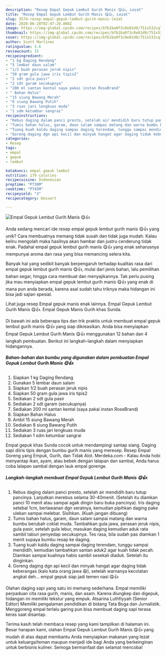 ```yaml
---
description: "Resep Empal Gepuk Lembut Gurih Manis 😋👍, Lezat"
title: "Resep Empal Gepuk Lembut Gurih Manis 😋👍, Lezat"
slug: 3574-resep-empal-gepuk-lembut-gurih-manis-lezat
date: 2020-06-28T02:47:29.808Z
image: https://img-global.cpcdn.com/recipes/bfb1ba0f3c0e81d9/751x532cq70/empal-gepuk-lembut-gurih-manis-😋👍-foto-resep-utama.jpg
thumbnail: https://img-global.cpcdn.com/recipes/bfb1ba0f3c0e81d9/751x532cq70/empal-gepuk-lembut-gurih-manis-😋👍-foto-resep-utama.jpg
cover: https://img-global.cpcdn.com/recipes/bfb1ba0f3c0e81d9/751x532cq70/empal-gepuk-lembut-gurih-manis-😋👍-foto-resep-utama.jpg
author: Scott Martinez
ratingvalue: 3.6
reviewcount: 15
recipeingredient:
- "1 kg Daging Rendang"
- "5 lembar daun salam"
- "1/2 buah perasan jeruk nipis"
- "50 gram gula jawa iris tipis2"
- "2 sdt gula pasir"
- "2 sdt garam secukupnya"
- "200 ml santan kental saya pakai instan RoseBrand"
- " Bahan Halus"
- "15 siung Bawang Merah"
- "8 siung Bawang Putih"
- "3 ruas jari lengkuas muda"
- "1 sdm ketumbar sangrai"
recipeinstructions:
- "Rebus daging dalam panci presto, setelah air mendidih baru tutup pancinya. Lanjutkan merebus selama 30-40menit. (Setelah itu diamkan panci 10 menit atau sampai agak dingin baru buka pancinya). Iris daging setebal 1cm, berlawanan dgn seratnya, kemudian pipihkan daging pake ulekan sampai melebar. Sisihkan. (Kuah jangan dibuang)"
- "Tumis bahan halus, garam, daun salam sampai matang dan warna bumbu berubah coklat muda. Tambahkan gula jawa, perasan jeruk nipis, gula pasir, setelah gula lebur, masukan daging kemudian aduk rata sambil taburi penyedap secukupnya. Tes rasa, bila sudah pas diamkan 1 menit supaya bumbu resap ke daging."
- "Tuang kuah kaldu daging sampai daging terendam, tunggu sampai mendidih, kemudian tambahkan santan aduk2 agar kuah tidak pecah. Diamkan sampai kuahnya habis sambil sesekali diaduk. Setelah itu dinginkan."
- "Goreng daging dgn api kecil dan minyak hangat agar daging tidak keberangas (kalo kata orang jawa 😆), setelah warnanya kecolatan angkat deh... empal gepuk siap jadi temen nasi 😋👍"
categories:
- Resep
tags:
- empal
- gepuk
- lembut

katakunci: empal gepuk lembut 
nutrition: 179 calories
recipecuisine: Indonesian
preptime: "PT30M"
cooktime: "PT45M"
recipeyield: "3"
recipecategory: Dessert

---
```



![Empal Gepuk Lembut Gurih Manis 😋👍](https://img-global.cpcdn.com/recipes/bfb1ba0f3c0e81d9/751x532cq70/empal-gepuk-lembut-gurih-manis-😋👍-foto-resep-utama.jpg)

Anda sedang mencari ide resep empal gepuk lembut gurih manis 😋👍 yang unik? Cara membuatnya memang tidak susah dan tidak juga mudah. Kalau keliru mengolah maka hasilnya akan hambar dan justru cenderung tidak enak. Padahal empal gepuk lembut gurih manis 😋👍 yang enak seharusnya mempunyai aroma dan rasa yang bisa memancing selera kita.

Banyak hal yang sedikit banyak berpengaruh terhadap kualitas rasa dari empal gepuk lembut gurih manis 😋👍, mulai dari jenis bahan, lalu pemilihan bahan segar, hingga cara membuat dan menyajikannya. Tak perlu pusing jika mau menyiapkan empal gepuk lembut gurih manis 😋👍 yang enak di mana pun anda berada, karena asal sudah tahu triknya maka hidangan ini bisa jadi sajian spesial.

Lihat juga resep Empal gepuk manis enak lainnya. Empal Gepuk Lembut Gurih Manis 😋👍. Empal Gepuk Manis Gurih khas Sunda.


Di bawah ini ada beberapa tips dan trik praktis untuk membuat empal gepuk lembut gurih manis 😋👍 yang siap dikreasikan. Anda bisa menyiapkan Empal Gepuk Lembut Gurih Manis 😋👍 menggunakan 12 bahan dan 4 langkah pembuatan. Berikut ini langkah-langkah dalam menyiapkan hidangannya.

<!--inarticleads1-->

##### Bahan-bahan dan bumbu yang digunakan dalam pembuatan Empal Gepuk Lembut Gurih Manis 😋👍:

1. Siapkan 1 kg Daging Rendang
1. Gunakan 5 lembar daun salam
1. Siapkan 1/2 buah perasan jeruk nipis
1. Siapkan 50 gram gula jawa iris tipis2
1. Sediakan 2 sdt gula pasir
1. Sediakan 2 sdt garam (secukupnya)
1. Sediakan 200 ml santan kental (saya pakai instan RoseBrand)
1. Siapkan  Bahan Halus
1. Ambil 15 siung Bawang Merah
1. Sediakan 8 siung Bawang Putih
1. Sediakan 3 ruas jari lengkuas muda
1. Sediakan 1 sdm ketumbar sangrai


Empal gepuk khas Sunda cocok untuk mendampingi santap siang. Daging sapi diiris tipis dengan bumbu gurih manis yang meresep. Resep Empal Goreng yang Empuk, Gurih, dan Tidak Alot. Merdeka.com - Kalau Anda hobi menyantap ikan, ayam, atau bebek dengan lalapan dan sambal, Anda harus coba lalapan sambal dengan lauk empal gorenge. 

<!--inarticleads2-->

##### Langkah-langkah membuat Empal Gepuk Lembut Gurih Manis 😋👍:

1. Rebus daging dalam panci presto, setelah air mendidih baru tutup pancinya. Lanjutkan merebus selama 30-40menit. (Setelah itu diamkan panci 10 menit atau sampai agak dingin baru buka pancinya). Iris daging setebal 1cm, berlawanan dgn seratnya, kemudian pipihkan daging pake ulekan sampai melebar. Sisihkan. (Kuah jangan dibuang)
1. Tumis bahan halus, garam, daun salam sampai matang dan warna bumbu berubah coklat muda. Tambahkan gula jawa, perasan jeruk nipis, gula pasir, setelah gula lebur, masukan daging kemudian aduk rata sambil taburi penyedap secukupnya. Tes rasa, bila sudah pas diamkan 1 menit supaya bumbu resap ke daging.
1. Tuang kuah kaldu daging sampai daging terendam, tunggu sampai mendidih, kemudian tambahkan santan aduk2 agar kuah tidak pecah. Diamkan sampai kuahnya habis sambil sesekali diaduk. Setelah itu dinginkan.
1. Goreng daging dgn api kecil dan minyak hangat agar daging tidak keberangas (kalo kata orang jawa 😆), setelah warnanya kecolatan angkat deh... empal gepuk siap jadi temen nasi 😋👍


Olahan daging sapi yang satu ini memang sederhana. Empal memiliki perpaduan cita rasa gurih, manis, dan asam. Karena diungkep dan digepuk, hidangan ini memiliki tekstur yang empuk. Atsarina Luthfiyyah (Senior Editor) Memiliki pengalaman pendidikan di bidang Tata Boga dan Jurnalistik. Menggoreng empal terlalu garing pun bisa membuat daging sapi terasa keras saat disantap. 

Terima kasih telah membaca resep yang kami tampilkan di halaman ini. Besar harapan kami, olahan Empal Gepuk Lembut Gurih Manis 😋👍 yang mudah di atas dapat membantu Anda menyiapkan makanan yang lezat untuk keluarga/teman maupun menjadi ide bagi Anda yang berkeinginan untuk berbisnis kuliner. Semoga bermanfaat dan selamat mencoba!
